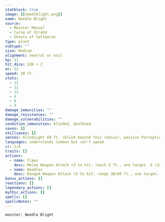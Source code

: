 ```yaml
---
statblock: true
image: [[needlblight.png]]
name: Needle Blight
source:
  - Monster Manual
  - Curse of Strahd
  - Ghosts of Saltmarsh
type: plant
subtype: ""
size: Medium
alignment: neutral or evil
hp: 11
hit_dice: 2d8 + 2
ac: 12
speed: 30 ft.
stats:
  - 12
  - 12
  - 13
  - 4
  - 8
  - 3
damage_immunities: ""
damage_resistances: ""
damage_vulnerabilities: ""
condition_immunities: blinded, deafened
saves: []
skillsaves: []
senses: blindsight 60 ft. (blind beyond this radius), passive Perception 9
languages: understands Common but can't speak
cr: 1/4
traits: []
actions:
  - name: Claws
    desc: Melee Weapon Attack +3 to hit, reach 5 ft., one target. 6 (2d4 + 1) piercing damage.
  - name: Needles
    desc: Ranged Weapon Attack +3 to hit, range 30/60 ft., one target. 8 (2d6 + 1) piercing damage.
bonus_actions: []
reactions: []
legendary_actions: []
mythic_actions: []
spells: []
spellsNotes: ""
---
```


```statblock
monster: Needle Blight
```

```dataviewjs
```